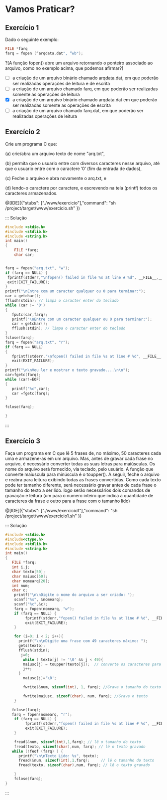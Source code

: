 # Vamos Praticar?

Exercício 1
---
Dado o seguinte exemplo:
``` C
FILE *farq 
farq = fopen (“arqdata.dat", “wb");
```

?[A função fopen() abre um arquivo retornando o ponteiro associado ao arquivo, como no exemplo acima, que podemos afirmar?]
-[ ] a criação de um arquivo binário chamado arqdata.dat, em que poderão ser realizadas operações de leitura e de escrita
-[ ] a criação de um arquivo chamado farq, em que poderão ser realizadas somente as operações de leitura
-[x] a criação de um arquivo binário chamado arqdata.dat em que poderão ser realizadas somente as operações de escrita
-[ ] a criação de um arquivo chamado farq.dat, em que poderão ser realizadas operações de leitura

Exercício 2
---

<p>Crie um programa C que:</p>
<p>(a) crie/abra um arquivo texto de nome "arq.txt",</p>
<p>(b) permita que o usuario entre com diversos caracteres nesse arquivo, até que o usuario entre com o caractere ’0’ (fim da entrada de dados),</p>
<p>(c) Feche o arquivo e abra novamente o arq.txt, e</p>
<p>(d) lendo-o caractere por caractere, e escrevendo na tela (printf) todos os caracteres armazenados.</p>


@[IDE]({"stubs": ["./www/exercicio"],"command": "sh /project/target/www/exercicio.sh"
})

::: Solução

``` C
#include <stdio.h>
#include <stdlib.h>
#include <string.h>
int main()
{
    FILE *farq;
    char car;


farq = fopen("arq.txt", "w");
if (farq == NULL) {
 fprintf(stderr,"\nfopen() failed in file %s at line # %d", __FILE__,__LINE__);
 exit(EXIT_FAILURE);
}
printf("\nEntre com um caracter qualquer ou 0 para terminar:");
car = getchar();
fflush(stdin); // limpa o caracter enter do teclado
while (car != '0')
{
   fputc(car,farq);
   printf("\nEntre com um caracter qualquer ou 0 para terminar:");
   car = getchar();
   fflush(stdin); // limpa o caracter enter do teclado
}
fclose(farq);
farq = fopen("arq.txt", "r");
if (farq == NULL)
{
   fprintf(stderr,"\nfopen() failed in file %s at line # %d", __FILE__,__LINE__);
   exit(EXIT_FAILURE);
}
printf("\n\nVou ler e mostrar o texto gravado....\n\n");
car=fgetc(farq);
while (car!=EOF)
{
   printf("%c",car);
   car =fgetc(farq);
}

fclose(farq);

}
```
:::

Exercício 3
---

<p>Faça um programa em C que lê 5 frases de, no máximo, 50 caracteres cada uma e armazene-as em um arquivo. Mas, antes de gravar cada frase no arquivo, é necessário converter todas as suas letras para maiúsculas. Os  nome do arquivo será fornecido, via teclado, pelo usuário. A função que converte maiuscula para minúscula é o toupper(). A seguir, feche o arquivo e reabra para leitura exibindo todas as frases convertidas. Como cada texto pode ter tamanho diferente, será necessário gravar antes de cada frase  o tamanho do texto a ser lido. logo serão necessários dois comandos de gravação e leitura (um para o numero inteiro que indica a quantidade de caracteres da frase e outro para a frase com o tamanho lido)</p>


@[IDE]({"stubs": ["./www/exercicio1"],"command": "sh /project/target/www/exercicio1.sh"
})

::: Solução

``` C
#include <stdio.h>
#include<ctype.h>
#include <stdlib.h>
#include <string.h>
int main()
{
   FILE *farq;
   int i,j;
   char texto[50];
   char maiusc[50];
   char nomearq[20];
   int num;
   char c;
    printf("\n\nDigite o nome do arquivo a ser criado: ");
    scanf("%s", &nomearq);
    scanf("%c",&c);
    farq = fopen(nomearq, "w");
    if (farq == NULL) {
         fprintf(stderr,"fopen() failed in file %s at line # %d", __FILE__,__LINE__);
         exit(EXIT_FAILURE);
    }

    for (i=0; i < 2; i++){
      printf("\n\nDigite uma frase com 49 caracteres máximo: ");
      gets(texto);
      fflush(stdin);
       j=0;
        while ( texto[j] != '\0' && j < 49){
        maiusc[j] = toupper(texto[j]);  // converte os caracteres para maiúscula
        j++;
      }
        maiusc[j]='\0';

        fwrite(&num, sizeof(int), 1, farq); //Grava o tamanho do texto

        fwrite(maiusc, sizeof(char), num, farq); //Grava o texto
    }

   fclose(farq);
   farq = fopen(nomearq, "r");
    if (farq == NULL) {
         fprintf(stderr,"fopen() failed in file %s at line # %d", __FILE__,__LINE__);
         exit(EXIT_FAILURE);
    }

    fread(&num, sizeof(int),1,farq); // lê o tamanho do texto
    fread(texto, sizeof(char),num, farq); // lê o texto gravado
   while (!feof (farq) ) {
      printf("\n\nTexto Lido: %s", texto);
      fread(&num, sizeof(int),1,farq);     // lê o tamanho do texto
      fread(texto, sizeof(char),num, farq); // lê o texto gravado

    }
    fclose(farq);
}

```
:::
